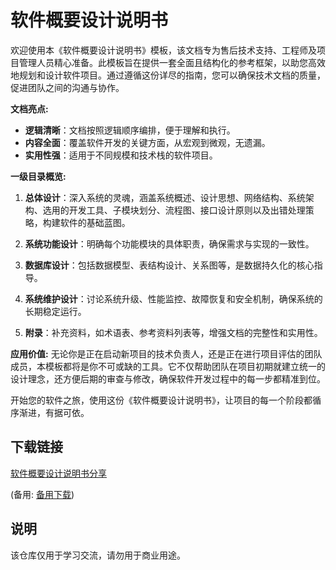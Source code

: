 # 软件概要设计说明书

欢迎使用本《软件概要设计说明书》模板，该文档专为售后技术支持、工程师及项目管理人员精心准备。此模板旨在提供一套全面且结构化的参考框架，以助您高效地规划和设计软件项目。通过遵循这份详尽的指南，您可以确保技术文档的质量，促进团队之间的沟通与协作。

**文档亮点:**
- **逻辑清晰**：文档按照逻辑顺序编排，便于理解和执行。
- **内容全面**：覆盖软件开发的关键方面，从宏观到微观，无遗漏。
- **实用性强**：适用于不同规模和技术栈的软件项目。

**一级目录概览:**
1. **总体设计**：深入系统的灵魂，涵盖系统概述、设计思想、网络结构、系统架构、选用的开发工具、子模块划分、流程图、接口设计原则以及出错处理策略，构建软件的基础蓝图。
   
2. **系统功能设计**：明确每个功能模块的具体职责，确保需求与实现的一致性。
   
3. **数据库设计**：包括数据模型、表结构设计、关系图等，是数据持久化的核心指导。
   
4. **系统维护设计**：讨论系统升级、性能监控、故障恢复和安全机制，确保系统的长期稳定运行。
   
5. **附录**：补充资料，如术语表、参考资料列表等，增强文档的完整性和实用性。

**应用价值:**
无论你是正在启动新项目的技术负责人，还是正在进行项目评估的团队成员，本模板都将是你不可或缺的工具。它不仅帮助团队在项目初期就建立统一的设计理念，还方便后期的审查与修改，确保软件开发过程中的每一步都精准到位。

开始您的软件之旅，使用这份《软件概要设计说明书》，让项目的每一个阶段都循序渐进，有据可依。

## 下载链接
[软件概要设计说明书分享](https://pan.quark.cn/s/324d8126ed8f) 

(备用: [备用下载](https://pan.baidu.com/s/1_7U7PD2ZchE0PvgF-DJXiQ?pwd=1234))

## 说明

该仓库仅用于学习交流，请勿用于商业用途。

